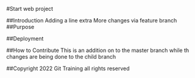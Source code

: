 #Start web project

##Introduction
Adding a line extra
More changes via feature branch
##Purpose

##Deployment

##How to Contribute
This is an addition on to the master branch while th changes are being done to the child branch

##Copyright
2022 Git Training all rights reserved